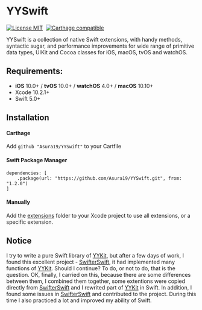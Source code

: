 # YYSwift

[![License MIT](https://img.shields.io/badge/license-MIT-green.svg?style=flat)](https://raw.githubusercontent.com/Asura19/YYSwift/master/LICENSE)&nbsp;
[![Carthage compatible](https://img.shields.io/badge/Carthage-compatible-4BC51D.svg?style=flat)](https://github.com/Carthage/Carthage)&nbsp;


YYSwift is a collection of native Swift extensions, with handy methods, syntactic sugar, and performance improvements for wide range of primitive data types, UIKit and Cocoa classes for iOS, macOS, tvOS and watchOS.

## Requirements:
- **iOS** 10.0+ / **tvOS** 10.0+ / **watchOS** 4.0+ / **macOS** 10.10+
- Xcode 10.2.1+
- Swift 5.0+

## Installation

#### Carthage
Add ```github "Asura19/YYSwift"``` to your Cartfile
#### Swift Package Manager
```
dependencies: [
    .package(url: "https://github.com/Asura19/YYSwift.git", from: "1.2.0")
]
```
#### Manually
Add the <a href="https://github.com/Asura19/YYSwift/tree/master/Sources">extensions</a> folder to your Xcode project to use all extensions, or a specific extension.

## Notice
I try to write a pure Swift library of [YYKit](https://github.com/ibireme/YYKit), but after a few days of work, I found this excellent project - [SwifterSwift](https://github.com/SwifterSwift/swifterSwift), it had implemented many functions of [YYKit](https://github.com/ibireme/YYKit). Should I continue? To do, or not to do, that is the question. OK, finally, I carried on this, because there are some differences between them, I combined them together, some extentions were copied directly from [SwifterSwift](https://github.com/SwifterSwift/swifterSwift) and I rewrited part of [YYKit](https://github.com/ibireme/YYKit) in Swift. In addition, I found some issues in [SwifterSwift](https://github.com/SwifterSwift/swifterSwift) and contributed to the project. During this time I also practiced a lot and improved my ability of Swift.


